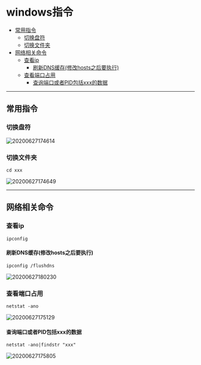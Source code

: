 # windows指令

<!-- TOC -->

- [常用指令](#常用指令)
  - [切换盘符](#切换盘符)
  - [切换文件夹](#切换文件夹)
- [网络相关命令](#网络相关命令)
  - [查看ip](#查看ip)
    - [刷新DNS缓存(修改hosts之后要执行)](#刷新dns缓存修改hosts之后要执行)
  - [查看端口占用](#查看端口占用)
    - [查询端口或者PID包括xxx的数据](#查询端口或者pid包括xxx的数据)

<!-- /TOC -->

---
## 常用指令

### 切换盘符

![20200627174614](https://cdn.jsdelivr.net/gh/SuperMarioYL/ImageHostingService@master/resources/blogs/20200627174614.png)

### 切换文件夹

```
cd xxx
```

![20200627174649](https://cdn.jsdelivr.net/gh/SuperMarioYL/ImageHostingService@master/resources/blogs/20200627174649.png)

---
## 网络相关命令

###  查看ip

```
ipconfig
```

#### 刷新DNS缓存(修改hosts之后要执行)

```
ipconfig /flushdns
```

![20200627180230](https://cdn.jsdelivr.net/gh/SuperMarioYL/ImageHostingService@master/resources/blogs/20200627180230.png)


### 查看端口占用

```
netstat -ano
```

![20200627175129](https://cdn.jsdelivr.net/gh/SuperMarioYL/ImageHostingService@master/resources/blogs/20200627175129.png)


#### 查询端口或者PID包括xxx的数据

```
netstat -ano|findstr "xxx"
```

![20200627175805](https://cdn.jsdelivr.net/gh/SuperMarioYL/ImageHostingService@master/resources/blogs/20200627175805.png)



